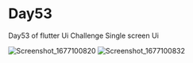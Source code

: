 # Day53

Day53 of flutter Ui Challenge
Single screen Ui

![Screenshot_1677100820](https://user-images.githubusercontent.com/66890167/220767436-88492222-551f-47e7-b33c-25ffde8585d5.png)
![Screenshot_1677100832](https://user-images.githubusercontent.com/66890167/220767446-70f71d6c-2bdb-43f8-918d-86a7ceeebee8.png)


